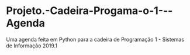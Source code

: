 # Projeto.-Cadeira-Progama-o-1---Agenda
Uma agenda feita em Python para a cadeira de Programação 1 - Sistemas de Informação 2019.1

